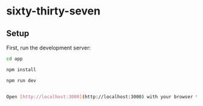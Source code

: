 # sixty-thirty-seven

## Setup

First, run the development server:

```bash
cd app

npm install

npm run dev


Open [http://localhost:3000](http://localhost:3000) with your browser to see the result.
```
